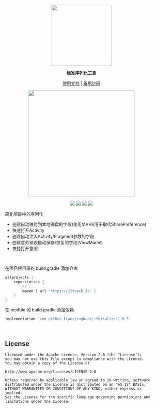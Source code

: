 <p align="center"><img src="https://i.loli.net/2020/11/05/kH4udPFocxtVC76.gif" width="200"/></p>

<p align="center"><strong>标准序列化工具</strong></p>

<p align="center"><a href="http://liangjingkanji.github.io/Serialize/">使用文档</a> | <a href="https://coding-pages-bucket-3558162-8706000-16646-587724-1252757332.cos-website.ap-shanghai.myqcloud.com/">备用访问</a></p>

<p align="center"><img src="https://i.imgur.com/VBsC3Ra.jpg" width="350"/></p>

<p align="center">
<a href="https://jitpack.io/#liangjingkanji/Serialize"><img src="https://jitpack.io/v/liangjingkanji/Serialize.svg"/></a>
<img src="https://img.shields.io/badge/language-kotlin-orange.svg"/>
<img src="https://img.shields.io/badge/license-Apache-blue"/>
<a href="https://jq.qq.com/?_wv=1027&k=vWsXSNBJ"><img src="https://img.shields.io/badge/QQ群-752854893-blue"/></a>
</p>


简化项目中的序列化

- 创建自动映射到本地磁盘的字段(使用MVVK用于取代SharePreference)
- 快速打开Activity
- 创建自动注入Activity/Fragment参数的字段
- 创建意外销毁自动保存/恢复的字段(ViewModel)
- 快捷打开意图



<br>

在项目根目录的 build.gradle 添加仓库

```groovy
allprojects {
    repositories {
        // ...
        maven { url 'https://jitpack.io' }
    }
}
```

在 module 的 build.gradle 添加依赖

```groovy
implementation 'com.github.liangjingkanji:Serialize:1.0.5'
```

<br>

## License

```
Licensed under the Apache License, Version 2.0 (the "License");
you may not use this file except in compliance with the License.
You may obtain a copy of the License at

http://www.apache.org/licenses/LICENSE-2.0

Unless required by applicable law or agreed to in writing, software
distributed under the License is distributed on an "AS IS" BASIS,
WITHOUT WARRANTIES OR CONDITIONS OF ANY KIND, either express or implied.
See the License for the specific language governing permissions and
limitations under the License.
```

